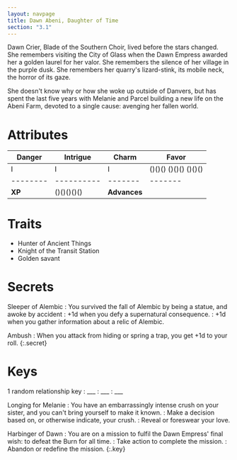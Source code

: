 ```yaml
---
layout: navpage
title: Dawn Abeni, Daughter of Time
section: "3.1"
---
```


Dawn Crier, Blade of the Southern Choir, lived before the stars changed.
She remembers visiting the City of Glass when the Dawn Empress awarded her a golden laurel for her valor.
She remembers the silence of her village in the purple dusk.
She remembers her quarry's lizard-stink, its mobile neck, the horror of its gaze.

She doesn't know why or how she woke up outside of Danvers, but has spent the last five years with Melanie and Parcel building a new life on the Abeni Farm, devoted to a single cause: avenging her fallen world.

# Attributes

| Danger | Intrigue | Charm | Favor |
|--------|----------|-------|-------|
| I      | I        | I     | ()()() ()()() ()()() |
|--------|----------|-------|-------|
| **XP** | ()()()()() | **Advances** |       |

# Traits

* Hunter of Ancient Things
* Knight of the Transit Station
* Golden savant

# Secrets

Sleeper of Alembic
: You survived the fall of Alembic by being a statue, and awoke by accident
  : +1d when you defy a supernatural consequence.
  : +1d when you gather information about a relic of Alembic.

Ambush
: When you attack from hiding or spring a trap, you get +1d to your roll.
{:.secret}



# Keys
1 random relationship key
: ___
  : ___
  : ___

Longing for Melanie
: You have an embarrassingly intense crush on your sister, and you can't bring yourself to make it known.
  : Make a decision based on, or otherwise indicate, your crush.
  : Reveal or foreswear your love.

Harbinger of Dawn
: You are on a mission to fulfil the Dawn Empress' final wish: to defeat the Burn for all time.
  : Take action to complete the mission.
  : Abandon or redefine the mission.
{:.key}



